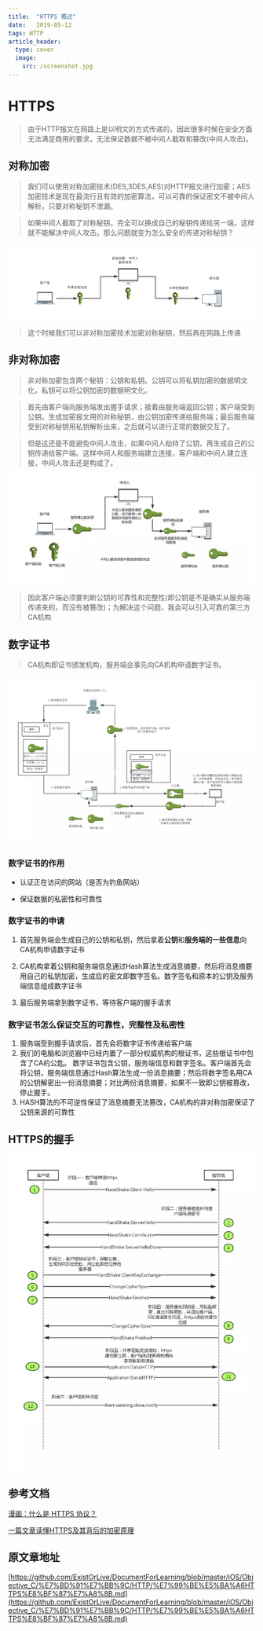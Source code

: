 ```yaml
---
title:  "HTTPS 概述"
date:   2019-05-12
tags: HTTP
article_header:
  type: cover
  image:
    src: /screenshot.jpg
---
```


# HTTPS

> 由于HTTP报文在网路上是以明文的方式传递的，因此很多时候在安全方面无法满足商用的要求，无法保证数据不被中间人截取和篡改(中间人攻击)。

## 对称加密

> 我们可以使用对称加密技术(DES,3DES,AES)对HTTP报文进行加密；AES加密技术是现在最流行且有效的加密算法，可以可靠的保证密文不被中间人解析，只要对称秘钥不泄漏。

> 如果中间人截取了对称秘钥，完全可以换成自己的秘钥传递给另一端，这样就不能解决中间人攻击。那么问题就变为怎么安全的传递对称秘钥？

![对称加密的问题][3]

> 这个时候我们可以非对称加密技术加密对称秘钥，然后再在网路上传递

## 非对称加密

> 非对称加密包含两个秘钥：公钥和私钥。公钥可以将私钥加密的数据明文化，私钥可以将公钥加密的数据明文化。

> 首先由客户端向服务端发出握手请求；接着由服务端返回公钥；客户端受到公钥，生成加密报文用的对称秘钥，由公钥加密传递给服务端；最后服务端受到对称秘钥用私钥解析出来，之后就可以进行正常的数据交互了。

> 但是这还是不能避免中间人攻击，如果中间人劫持了公钥，再生成自己的公钥传递给客户端。这样中间人和服务端建立连接，客户端和中间人建立连接，中间人攻击还是构成了。

![非对称加密的问题][4]

> 因此客户端必须要判断公钥的可靠性和完整性(即公钥是不是确实从服务端传递来的，而没有被篡改)；为解决这个问题，我会可以引入可靠的第三方CA机构

## 数字证书

> CA机构即证书颁发机构，服务端会事先向CA机构申请数字证书。

![数字证书的使用][5]

### 数字证书的作用

- 认证正在访问的网站（是否为钓鱼网站）

- 保证数据的私密性和可靠性

### 数字证书的申请

1. 首先服务端会生成自己的公钥和私钥，然后拿着**公钥**和**服务端的一些信息**向CA机构申请数字证书

2. CA机构拿着公钥和服务端信息通过Hash算法生成消息摘要，然后将消息摘要用自己的私钥加密，生成后的密文即数字签名。数字签名和原本的公钥及服务端信息组成数字证书

3. 最后服务端拿到数字证书，等待客户端的握手请求

### 数字证书怎么保证交互的可靠性，完整性及私密性

 1. 服务端受到握手请求后，首先会将数字证书传递给客户端
 2. 我们的电脑和浏览器中已经内置了一部分权威机构的根证书，这些根证书中包含了CA的公匙。 数字证书包含公钥，服务端信息和数字签名。客户端首先会将公钥，服务端信息通过Hash算法生成一份消息摘要；然后将数字签名用CA的公钥解密出一份消息摘要；对比两份消息摘要，如果不一致即公钥被篡改，停止握手。
 3. HASH算法的不可逆性保证了消息摘要无法篡改，CA机构的非对称加密保证了公钥来源的可靠性

## HTTPS的握手

![HTTPS的握手][6]
  
 
  



## 参考文档

[漫画：什么是 HTTPS 协议？][1]

[一篇文章读懂HTTPS及其背后的加密原理][2]

## 原文章地址

[https://github.com/ExistOrLive/DocumentForLearning/blob/master/iOS/Objective_C/%E7%BD%91%E7%BB%9C/HTTP/%E7%99%BE%E5%BA%A6HTTPS%E8%BF%87%E7%A8%8B.md](https://github.com/ExistOrLive/DocumentForLearning/blob/master/iOS/Objective_C/%E7%BD%91%E7%BB%9C/HTTP/%E7%99%BE%E5%BA%A6HTTPS%E8%BF%87%E7%A8%8B.md)

[1]:http://mp.weixin.qq.com/s?__biz=MzIxMjE5MTE1Nw==&mid=2653197101&idx=1&sn=d1fe482561d3d079363032ec182c5b3b&chksm=8c99e1f7bbee68e10f8470453637a7d434751a9414ceeffbbb9601f5ae2ba64e26fa6a88a99b&mpshare=1&scene=23&srcid=0512XHp7xpxPZXqajKBMiNS3#rd

[2]:http://mp.weixin.qq.com/s?__biz=MzAwNTA5NTYxOA==&mid=2650867290&idx=3&sn=53076dc2a2766fa3bb650c81467a41eb&chksm=80d44ff7b7a3c6e1fc0da9520d16213ea6e6fe6205c8e4c05f003d44d21904ea4da73edb1b24&mpshare=1&scene=23&srcid=0512GXiZmnGC7G8MYzVzzdxv#rd
[3]: /public/pageImage/Network/HTTP/HTTPS对称加密.png
[4]: /public/pageImage/Network/HTTP/HTTPS-非对称加密.png
[5]: /public/pageImage/Network/HTTP/HTTPS-数字证书.png
[6]: /public/pageImage/Network/HTTP/HTTPS握手流程.jpg
